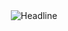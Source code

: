 <div>
        <div align=center>
                <img src="https://readme-typing-svg.herokuapp.com?font=Special+Elite&color=%2300F75C&size=30&center=true&vCenter=true&lines=Baran+Hasan+BOZDUMAN" alt="Headline" />
